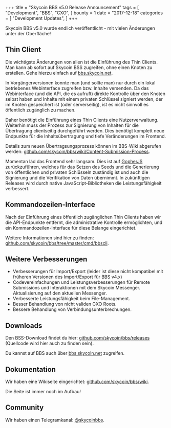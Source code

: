 +++
title = "Skycoin BBS v5.0 Release Announcement"
tags = [
    "Development",
    "BBS",
    "CXO",
]
bounty = 1
date = "2017-12-18"
categories = [
    "Development Updates",
]
+++

Skycoin BBS v5.0 wurde endlich veröffentlicht - mit vielen Änderungen unter der Oberfläche!


## Thin Client

Die wichtigste Änderungen von allen ist die Einführung des Thin Clients. Man kann ab sofort auf Skycoin BSS zugreifen, ohne einen Knoten zu erstellen. Gehe hierzu einfach auf [bbs.skycoin.net](http://bbs.skycoin.net). 

In Vorgängerversionen konnte man (und sollte man) nur durch ein lokal betriebenes Webinterface zugreifen bzw. Inhalte versenden. Da das Webinterface (und die API, die es aufruft) direkte Kontrolle über den Knoten selbst haben und Inhalte mit einem privaten Schlüssel signiert werden, der im Knoten gespeichert ist (oder serverseitig), ist es nicht sinnvoll es öffentlich zugänglich zu machen.

Daher benötigt die Einführung eines Thin Clients eine Nutzerverwaltung. Weiterhin muss der Prozess zur Signierung von Inhalten für die Übertragung clientseitig durchgeführt werden. Dies benötigt komplett neue Endpunkte für die Inhaltsübertragung und tiefe Veränderungen im Frontend.

Details zum neuen Übertragsungsprozess können im BBS-Wiki abgerufen werden: [github.com/skycoin/bbs/wiki/Content-Submission-Process](https://github.com/skycoin/bbs/wiki/Content-Submission-Process).

Momentan läd das Frontend sehr langsam. Dies ist auf [GopherJS](https://github.com/gopherjs) zurückzuführen, welches für das Setzen des Seeds und die Generierung von öffentlichen und privaten Schlüsseln zuständig ist und auch die Signierung und die Verifikation von Daten übernimmt. In zukünftigen Releases wird durch native JavaScript-Bibliotheken die Leistungsfähigkeit verbessert.

## Kommandozeilen-Interface

Nach der Einführung eines öffentlich zugänglichen Thin Clients haben wir die API-Endpunkte entfernt, die administrative Kontrolle ermöglichten, und ein Kommandozeilen-Interface für diese Belange eingerichtet.

Weitere Informationen sind hier zu finden: [github.com/skycoin/bbs/tree/master/cmd/bbscli](https://github.com/skycoin/bbs/tree/master/cmd/bbscli).

## Weitere Verbesserungen

* Verbesserungen für Import/Export (leider ist diese nicht kompatibel mit früheren Versionen des Import/Export für BBS v4.x)
* Codevereinfachungen und Leistungsverbesserungen für Remote Submissions und Interaktionen mit dem Skycoin Messenger. Aktualisierung auf den aktuellen Messenger.
* Verbesserte Leistungsfähigkeit beim File-Management.
* Besser Behandlung von nicht validen CXO Roots.
* Bessere Behandlung von Verbindungsunterbrechungen.

## Downloads

Den BSS-Download findet du hier: [github.com/skycoin/bbs/releases](https://github.com/skycoin/bbs/releases) (Quellcode wird hier auch zu finden sein).

Du kannst auf BBS auch über [bbs.skycoin.net](http://bbs.skycoin.net) zugreifen.

## Dokumentation

Wir haben eine Wikiseite eingerichtet: [github.com/skycoin/bbs/wiki](https://github.com/skycoin/bbs/wiki).

Die Seite ist immer noch im Aufbau!

## Community

Wir haben einen Telegramkanal: [@skycoinbbs](https://t.me/skycoinbbs).
